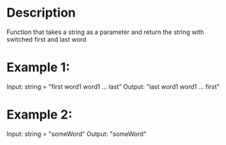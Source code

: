 # Description
Function that takes a string as a parameter and return the string with switched first and last word

# Example 1:
Input: string = "first word1 word1 ... last"
Output: "last word1 word1 ... first"

# Example 2:
Input: string = "someWord"
Output: "someWord"
